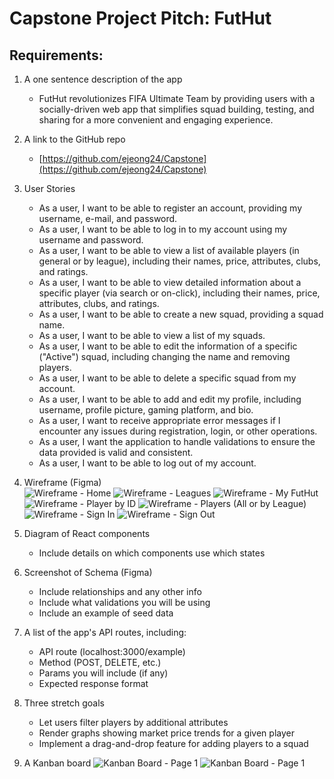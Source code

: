 # Capstone Project Pitch: FutHut

## Requirements:
1. A one sentence description of the app  
   - FutHut revolutionizes FIFA Ultimate Team by providing users with a socially-driven web app that simplifies squad building, testing, and sharing for a more convenient and engaging experience.

2. A link to the GitHub repo  
   - [https://github.com/ejeong24/Capstone](https://github.com/ejeong24/Capstone)

3. User Stories
   - As a user, I want to be able to register an account, providing my username, e-mail, and password.
   - As a user, I want to be able to log in to my account using my username and password.
   - As a user, I want to be able to view a list of available players (in general or by league), including their names, price, attributes, clubs, and ratings.
   - As a user, I want to be able to view detailed information about a specific player (via search or on-click), including their names, price, attributes, clubs, and ratings.
   - As a user, I want to be able to create a new squad, providing a squad name.
   - As a user, I want to be able to view a list of my squads.
   - As a user, I want to be able to edit the information of a specific ("Active") squad, including changing the name and removing players.
   - As a user, I want to be able to delete a specific squad from my account.
   - As a user, I want to be able to add and edit my profile, including username, profile picture, gaming platform, and bio.
   - As a user, I want to receive appropriate error messages if I encounter any issues during registration, login, or other operations.
   - As a user, I want the application to handle validations to ensure the data provided is valid and consistent.
   - As a user, I want to be able to log out of my account.

4. Wireframe (Figma)  
![Wireframe - Home](https://github.com/ejeong24/Capstone/raw/main/FutHut%20Home.PNG)
![Wireframe - Leagues](https://github.com/ejeong24/Capstone/raw/main/FutHut%20Leagues.PNG)
![Wireframe - My FutHut](https://github.com/ejeong24/Capstone/raw/main/FutHut%20My%20FutHut.PNG)
![Wireframe - Player by ID](https://github.com/ejeong24/Capstone/raw/main/FutHut%20Player%20by%20ID.PNG)
![Wireframe - Players (All or by League)](https://github.com/ejeong24/Capstone/raw/main/FutHut%20Players%20and%20by%20League.PNG)
![Wireframe - Sign In](https://github.com/ejeong24/Capstone/raw/main/FutHut%20Sign%20In.PNG)
![Wireframe - Sign Out](https://github.com/ejeong24/Capstone/raw/main/FutHut%20Sign%20Out.PNG)


6. Diagram of React components
   - Include details on which components use which states

7. Screenshot of Schema (Figma)
   - Include relationships and any other info
   - Include what validations you will be using
   - Include an example of seed data

8. A list of the app's API routes, including:
   - API route (localhost:3000/example)
   - Method (POST, DELETE, etc.)
   - Params you will include (if any)
   - Expected response format

9. Three stretch goals
   - Let users filter players by additional attributes
   - Render graphs showing market price trends for a given player
   - Implement a drag-and-drop feature for adding players to a squad

11. A Kanban board
![Kanban Board - Page 1](https://github.com/ejeong24/Capstone/blob/main/images/FutHut%20Kanban%201.PNG)
![Kanban Board - Page 1](https://github.com/ejeong24/Capstone/blob/main/images/FutHut%20Kanban%202.PNG)
